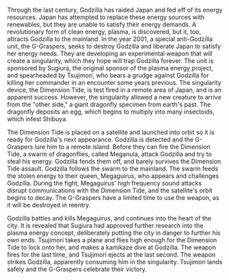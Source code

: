 Through the last century, Godzilla has raided Japan and fed off of its energy resources. Japan has attempted to replace these energy sources with renewables, but they are unable to satisfy their energy demands. A revolutionary form of clean energy, plasma, is discovered, but it, too, attracts Godzilla to the mainland. In the year 2001, a special anti-Godzilla unit, the G-Graspers, seeks to destroy Godzilla and liberate Japan to satisfy her energy needs. They are developing an experimental weapon that will create a singularity, which they hope will trap Godzilla forever. The unit is sponsored by Sugiura, the original sponsor of the plasma energy project, and spearheaded by Tsujimori, who bears a grudge against Godzilla for killing her commander in an encounter some years previous. The singularity device, the Dimension Tide, is test fired in a remote area of Japan, and is an apparent success. However, the singularity allowed a new creature to arrive from the "other side," a giant dragonfly specimen from earth's past. The dragonfly deposits an egg, which begins to multiply into many insectoids, which infest Shibuya.

The Dimension Tide is placed on a satellite and launched into orbit so it is ready for Godzilla's next appearance. Godzilla is detected and the G-Graspers lure him to a remote island. Before they can fire the Dimension Tide, a swarm of dragonflies, called Meganula, attack Godzilla and try to steal his energy. Godzilla fends them off, and barely survives the Dimension Tide assault. Godzilla follows the swarm to the mainland. The swarm feeds the stolen energy to their queen, Megaguirus, who appears and challenges Godzilla. During the fight, Megaguirus' high frequency sound attacks disrupt communications with the Dimension Tide, and the satellite's orbit begins to decay. The G-Graspers have a limited time to use the weapon, as it will be destroyed in reentry.

Godzilla battles and kills Megaguirus, and continues into the heart of the city. It is revealed that Sugiura had approved further research into the plasma energy concept, deliberately putting the city in danger to further his own ends. Tsujimori takes a plane and flies high enough for the Dimension Tide to lock onto her, and makes a kamikaze dive at Godzilla. The weapon fires for the last time, and Tsujimori ejects at the last second. The weapon strikes Godzilla, apparently consuming him in the singularity. Tsujimori lands safely and the G-Graspers celebrate their victory.